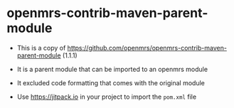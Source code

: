 # openmrs-contrib-maven-parent-module
- This is a copy of https://github.com/openmrs/openmrs-contrib-maven-parent-module (1.1.1)

- It is a parent module that can be imported to an openmrs module

- It excluded code formatting that comes with the original module

- Use https://jitpack.io in your project to import the `pom.xml` file


